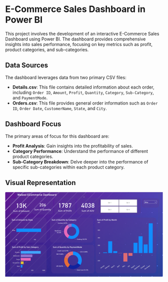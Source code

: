 # E-Commerce Sales Dashboard in Power BI

This project involves the development of an interactive E-Commerce Sales Dashboard using Power BI. The dashboard provides comprehensive insights into sales performance, focusing on key metrics such as profit, product categories, and sub-categories.

## Data Sources

The dashboard leverages data from two primary CSV files:

* **Details.csv**: This file contains detailed information about each order, including `Order ID`, `Amount`, `Profit`, `Quantity`, `Category`, `Sub-Category`, and `PaymentMode`.
* **Orders.csv**: This file provides general order information such as `Order ID`, `Order Date`, `CustomerName`, `State`, and `City`.

## Dashboard Focus

The primary areas of focus for this dashboard are:

* **Profit Analysis**: Gain insights into the profitability of sales.
* **Category Performance**: Understand the performance of different product categories.
* **Sub-Category Breakdown**: Delve deeper into the performance of specific sub-categories within each product category.

## Visual Representation


![alt text](ecommerce.png)
